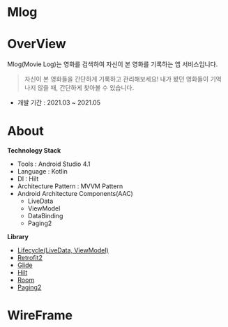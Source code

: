 <!-- 
**Link**
- Github: [https://github.com/ko0chan/mlog](https://github.com/ko0chan/mlog) -->

# Mlog
<!-- <img src="android/ForEarthForUs/image/logo_image.png" width="80"> -->

# OverView

Mlog(Movie Log)는 영화를 검색하여 자신이 본 영화를 기록하는 앱 서비스입니다.<br>

> 자신이 본 영화들을 간단하게 기록하고 관리해보세요!
내가 봤던 영화들이 기억나지 않을 때,
간단하게 찾아볼 수 있습니다.

- 개발 기간 : 2021.03 ~ 2021.05

# About

**Technology Stack**

- Tools : Android Studio 4.1
- Language : Kotlin
- DI : Hilt
- Architecture Pattern : MVVM Pattern
- Android Architecture Components(AAC)
  - LiveData
  - ViewModel
  - DataBinding
  - Paging2


**Library**

- [Lifecycle(LiveData, ViewModel)](https://developer.android.com/jetpack/androidx/releases/lifecycle)
- [Retrofit2](https://github.com/square/retrofit)
- [Glide](https://github.com/bumptech/glide)
- [Hilt](https://developer.android.com/jetpack/androidx/releases/hilt)
- [Room](https://developer.android.com/jetpack/androidx/releases/room)
- [Paging2](https://developer.android.com/jetpack/androidx/releases/paging#version_212_3)

<!-- 
# ToDo
- 자체적인 알람 기능 구현.
- 스크랩 통신 기능 수정.
- 로딩 시 UX를 고려해서 갑자기 뜨는 것 말고 로딩을 위한 작업 필요.
- 네트워크 상태  -->


# WireFrame

